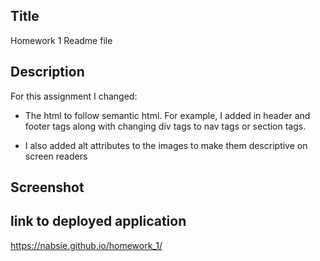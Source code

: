 ## Title
Homework 1 Readme file
## Description
For this assignment I changed:
* The html to follow semantic html. For example, I added in header and footer tags along with changing div tags to nav tags or section tags.

* I also added alt attributes to the images to make them descriptive on screen readers


## Screenshot

## link to deployed application
https://nabsie.github.io/homework_1/